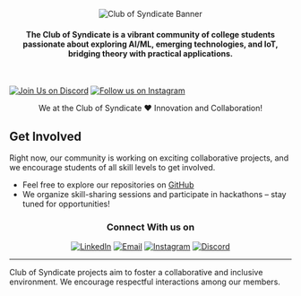 <p align="center">
  <img src="https://github.com/user-attachments/assets/bdf8903a-fdaa-4d0e-878a-48dcbfcd63e0" alt="Club of Syndicate Banner">
</p>

<h4 align="center">The Club of Syndicate is a vibrant community of college students passionate about exploring AI/ML, emerging technologies, and IoT, bridging theory with practical applications. </h4>

<br />

[![Join Us on Discord](https://img.shields.io/badge/Join%20Us-Discord-blueviolet)](YOUR_DISCORD_INVITE_LINK)
[![Follow us on Instagram](https://img.shields.io/badge/Follow%20Us-Instagram-E4405F?logo=instagram&logoColor=fff)](https://www.instagram.com/SyndicateTech)

<p align="center"> We at the Club of Syndicate ❤️ Innovation and Collaboration!</p>

Get Involved
----
Right now, our community is working on exciting collaborative projects, and we encourage students of all skill levels to get involved.

- Feel free to explore our repositories on [GitHub](https://github.com/orgs/Club-Syndicate/repositories) 
- We organize skill-sharing sessions and participate in hackathons – stay tuned for opportunities!



<div align="center">
<h3>Connect With us on</h3>
<a href="YOUR_LINKEDIN_LINK" target="_blank"><img alt="LinkedIn" src="https://img.shields.io/badge/linkedin-%230077B5.svg?&style=for-the-badge&logo=linkedin&logoColor=white" /></a>
<a href="mailto:syndicatex.25@gmail.com" target="_blank"><img alt="Email" src="https://img.shields.io/badge/email-D14836.svg?&style=for-the-badge&logo=gmail&logoColor=white" /></a>
<a href="https://instagram.com/SyndicateTech" target="_blank"><img alt="Instagram" src="https://img.shields.io/badge/instagram-%FF69B4.svg?&style=for-the-badge&logo=instagram&logoColor=white&color=cd486b" /></a>
<a href="YOUR_DISCORD_INVITE_LINK" target="_blank"><img alt="Discord" src="https://img.shields.io/badge/discord-%235865F2.svg?&style=for-the-badge&logo=discord&logoColor=white" /></a>
</div>

----

Club of Syndicate projects aim to foster a collaborative and inclusive environment. We encourage respectful interactions among our members.
